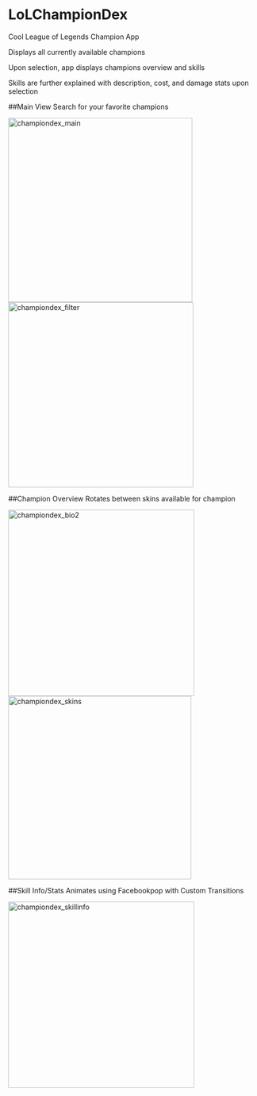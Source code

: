 # LoLChampionDex
Cool League of Legends Champion App

Displays all currently available champions

Upon selection, app displays champions overview and skills

Skills are further explained with description, cost, and damage stats upon selection


##Main View
Search for your favorite champions

<img width="371" alt="championdex_main" src="https://cloud.githubusercontent.com/assets/17623389/20238163/d76bdd3c-a899-11e6-9888-db493c77b5f8.png">        <img width="373" alt="championdex_filter" src="https://cloud.githubusercontent.com/assets/17623389/20238166/e5ccb40a-a899-11e6-81a4-91017e943d01.png">

##Champion Overview
Rotates between skins available for champion

<img width="375" alt="championdex_bio2" src="https://cloud.githubusercontent.com/assets/17623389/20238172/f748ad60-a899-11e6-8e63-ef6cc67505bf.png">        <img width="369" alt="championdex_skins" src="https://cloud.githubusercontent.com/assets/17623389/20238178/073c8660-a89a-11e6-9a41-c02bd90e7830.png">

##Skill Info/Stats
Animates using Facebookpop with Custom Transitions

<img width="375" alt="championdex_skillinfo" src="https://cloud.githubusercontent.com/assets/17623389/20238185/5163ecba-a89a-11e6-8a1a-4af77a2e556c.png">
